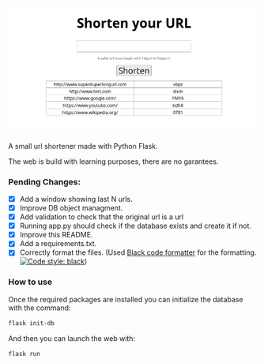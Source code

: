 ![An example of the webpage](images/example.png)

A small url shortener made with Python Flask.

The web is build with learning purposes, there are no garantees.

### Pending Changes:

- [x] Add a window showing last N urls.
- [x] Improve DB object managment.
- [x] Add validation to check that the original url is a url
- [x] Running app.py should check if the database exists and create it if not.
- [x] Improve this README.
- [x] Add a requirements.txt.
- [x] Correctly format the files. (Used [Black code formatter](https://black.readthedocs.io/en/stable/index.html) for the formatting. [![Code style: black](https://img.shields.io/badge/code%20style-black-000000.svg)](https://github.com/psf/black))

### How to use

Once the required packages are installed you can initialize the database with the command:

```bash
flask init-db
```

And then you can launch the web with:

```bash
flask run
```

